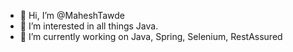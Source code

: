 - 👋 Hi, I’m @MaheshTawde
- 👀 I’m interested in all things Java.
- 🌱 I’m currently working on Java, Spring, Selenium, RestAssured

<!---
MaheshTawde/MaheshTawde is a ✨ special ✨ repository because its `README.md` (this file) appears on your GitHub profile.
You can click the Preview link to take a look at your changes.
--->
